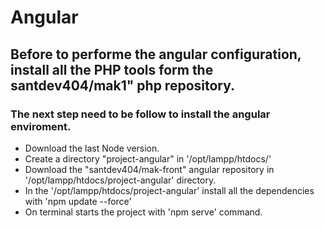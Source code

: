 # Angular

## Before to performe the angular configuration, install all the PHP tools form the santdev404/mak1" php repository.

### The next step need to be follow to install the angular enviroment.

- Download the last Node version.
- Create a directory "project-angular" in '/opt/lampp/htdocs/'
- Download the "santdev404/mak-front" angular repository in '/opt/lampp/htdocs/project-angular' directory.
- In the '/opt/lampp/htdocs/project-angular' install all the dependencies with 'npm update --force'
- On terminal starts the project with 'npm serve' command.
